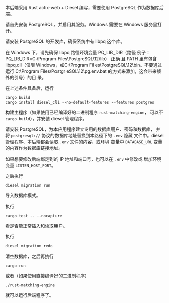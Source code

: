 ﻿本后端采用 Rust actix-web + Diesel 编写，需要使用 PostgreSQL 作为数据库后端。

请首先安装 PostgreSQL，并启用其服务。Windows 需要在 Windows
服务里打开。

请安装 PostgreSQL 的开发库，确保系统中有 libpq 这个库。

在 Windows 下，请先确保 libpq 路径环境变量 PQ_LIB_DIR（路径
例子：PQ_LIB_DIR=C:\Program Files\PostgreSQL\12\lib） 正确
且 PATH 里有包含 libpq.dll（仅限 Windows，如C:\Program Fil
es\PostgreSQL\12\bin。不要通过运行 C:\Program Files\Postgr
eSQL\12\pg.env.bat 的方式来添加，这会带来额外的引号）的目
录。

在上述条件具备后，运行

```
cargo build
cargo install diesel_cli --no-default-features --features postgres
```

构建主程序（如果使用已经编译好的二进制程序 `rust-matching-engine`，
可以不 `cargo build`），并安装 diesel 管理程序。

请安装 PostgreSQL，为本应用程序建立专用的数据库用户、密码和数据库，
并将 `postgresql://` 协议的数据库地址替换到本路径下的 `.env` 隐藏
文件中。diesel 管理程序、本后端都会读取 `.env` 文件的内容，或环境
变量中 `DATABASE_URL` 变量的内容作为数据库链接地址。

如果想要修改后端绑定到的 IP 地址和端口号，也可以在 `.env` 中修改或
增加环境变量 `LISTEN_HOST_PORT`。

之后执行
```
diesel migration run
```
导入数据库模式。

执行
```
cargo test -- --nocapture
```
看是否能正常插入和读取用户。

执行
```
diesel migration redo
```
清空数据库，之后再执行
```
cargo run
```
或者（如果使用直接编译好的二进制程序）
```
./rust-matching-engine
```
就可以运行后端程序了。
